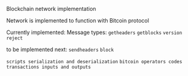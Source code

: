 Blockchain network implementation

Network is implemented to function with Bitcoin protocol

Currently implemented:
Message types:
`getheaders`
`getblocks`
`version`
`reject`

to be implemented next:
`sendheaders`
`block`

`scripts serialization and deserialization`
`bitcoin operators codes`
`transactions inputs and outputs`

